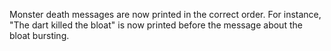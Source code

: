 Monster death messages are now printed in the correct order. For instance, "The dart killed the bloat" is now printed before the message about the bloat bursting.
